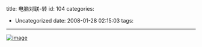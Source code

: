 title: 电脑对联-转
id: 104
categories:
  - Uncategorized
date: 2008-01-28 02:15:03
tags:
---

<div id="msgcns!9697D6160EFEBC17!1606" class="bvMsg">

[![image](http://by1.storage.msn.com/y1pTEa9bXAkYCxk7XkWMkZn09FlubJEKwt8SNuMaQkpAj3znR-R5U-GXZCFZLkW9x68c2AgQAhNKBO-tTgxFgKq82A8nLS8JT02?PARTNER=WRITER)](http://lijm2a.bay.livefilestore.com/y1pBYBeHteQ8sO7Cv_NLzwRx4FnRMJgnTQ4cbNTOv2D4nPWnOlC-NEnyJrUPR7n-56752RGvyB8CwfU_Q17Ar3z8g?PARTNER=WRITER)
</div>